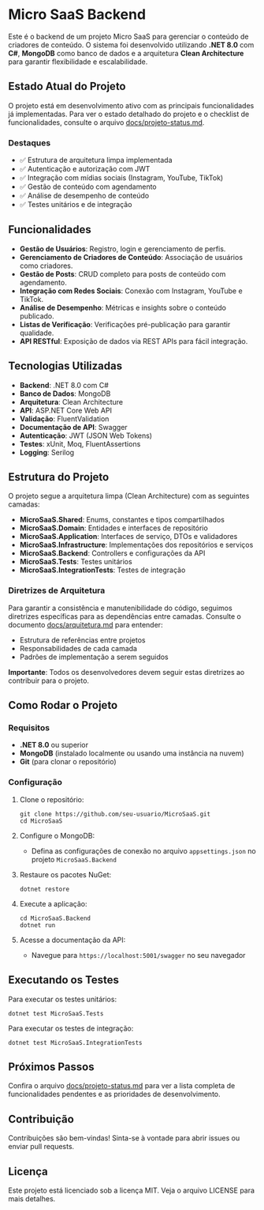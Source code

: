 # Micro SaaS Backend

Este é o backend de um projeto Micro SaaS para gerenciar o conteúdo de criadores de conteúdo. O sistema foi desenvolvido utilizando **.NET 8.0** com **C#**, **MongoDB** como banco de dados e a arquitetura **Clean Architecture** para garantir flexibilidade e escalabilidade.

## Estado Atual do Projeto

O projeto está em desenvolvimento ativo com as principais funcionalidades já implementadas. Para ver o estado detalhado do projeto e o checklist de funcionalidades, consulte o arquivo [docs/projeto-status.md](docs/projeto-status.md).

### Destaques
- ✅ Estrutura de arquitetura limpa implementada
- ✅ Autenticação e autorização com JWT
- ✅ Integração com mídias sociais (Instagram, YouTube, TikTok)
- ✅ Gestão de conteúdo com agendamento
- ✅ Análise de desempenho de conteúdo
- ✅ Testes unitários e de integração

## Funcionalidades

- **Gestão de Usuários**: Registro, login e gerenciamento de perfis.
- **Gerenciamento de Criadores de Conteúdo**: Associação de usuários como criadores.
- **Gestão de Posts**: CRUD completo para posts de conteúdo com agendamento.
- **Integração com Redes Sociais**: Conexão com Instagram, YouTube e TikTok.
- **Análise de Desempenho**: Métricas e insights sobre o conteúdo publicado.
- **Listas de Verificação**: Verificações pré-publicação para garantir qualidade.
- **API RESTful**: Exposição de dados via REST APIs para fácil integração.

## Tecnologias Utilizadas

- **Backend**: .NET 8.0 com C#
- **Banco de Dados**: MongoDB
- **Arquitetura**: Clean Architecture
- **API**: ASP.NET Core Web API
- **Validação**: FluentValidation
- **Documentação de API**: Swagger
- **Autenticação**: JWT (JSON Web Tokens)
- **Testes**: xUnit, Moq, FluentAssertions
- **Logging**: Serilog

## Estrutura do Projeto

O projeto segue a arquitetura limpa (Clean Architecture) com as seguintes camadas:

- **MicroSaaS.Shared**: Enums, constantes e tipos compartilhados
- **MicroSaaS.Domain**: Entidades e interfaces de repositório
- **MicroSaaS.Application**: Interfaces de serviço, DTOs e validadores
- **MicroSaaS.Infrastructure**: Implementações dos repositórios e serviços
- **MicroSaaS.Backend**: Controllers e configurações da API
- **MicroSaaS.Tests**: Testes unitários
- **MicroSaaS.IntegrationTests**: Testes de integração

### Diretrizes de Arquitetura

Para garantir a consistência e manutenibilidade do código, seguimos diretrizes específicas para as dependências entre camadas. Consulte o documento [docs/arquitetura.md](docs/arquitetura.md) para entender:

- Estrutura de referências entre projetos
- Responsabilidades de cada camada
- Padrões de implementação a serem seguidos

**Importante**: Todos os desenvolvedores devem seguir estas diretrizes ao contribuir para o projeto.

## Como Rodar o Projeto

### Requisitos

- **.NET 8.0** ou superior
- **MongoDB** (instalado localmente ou usando uma instância na nuvem)
- **Git** (para clonar o repositório)

### Configuração

1. Clone o repositório:
   ```
   git clone https://github.com/seu-usuario/MicroSaaS.git
   cd MicroSaaS
   ```

2. Configure o MongoDB:
   - Defina as configurações de conexão no arquivo `appsettings.json` no projeto `MicroSaaS.Backend`

3. Restaure os pacotes NuGet:
   ```
   dotnet restore
   ```

4. Execute a aplicação:
   ```
   cd MicroSaaS.Backend
   dotnet run
   ```

5. Acesse a documentação da API:
   - Navegue para `https://localhost:5001/swagger` no seu navegador

## Executando os Testes

Para executar os testes unitários:
```
dotnet test MicroSaaS.Tests
```

Para executar os testes de integração:
```
dotnet test MicroSaaS.IntegrationTests
```

## Próximos Passos

Confira o arquivo [docs/projeto-status.md](docs/projeto-status.md) para ver a lista completa de funcionalidades pendentes e as prioridades de desenvolvimento.

## Contribuição

Contribuições são bem-vindas! Sinta-se à vontade para abrir issues ou enviar pull requests.

## Licença

Este projeto está licenciado sob a licença MIT. Veja o arquivo LICENSE para mais detalhes.

